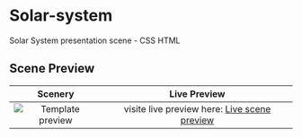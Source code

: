 # Solar-system
Solar System presentation scene - CSS HTML

## Scene Preview
Scenery      |      Live Preview      |
:-------------------------:|:-------------------------:|
![Template preview](https://raw.githubusercontent.com/CTzatzakis/solar-system/main/img/SolarSystemPreview.png)  |   visite live preview here: [Live scene preview](https://ctzatzakis.github.io/solar-system/)

